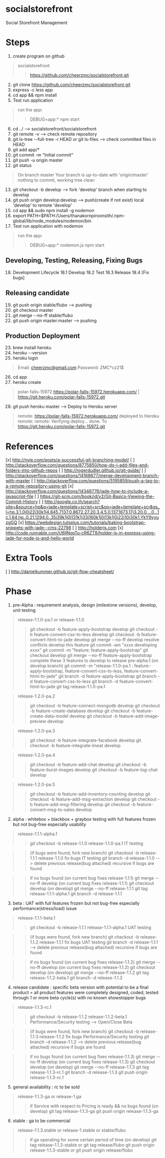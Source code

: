 # socialstorefront
Social Storefront Management

# Steps
1. create program on github
> socialstorefront
>> https://github.com/cheerzmc/socialstorefront.git

2. git clone https://github.com/cheerzmc/socialstorefront.git
3. express -c less app
4. cd app && npm install
5. Test run application
> run the app:
>> DEBUG=app:* npm start

6. cd ../  --> socialstorefront/socialstorefront
7. git remote -v --> check remote repository
8. git ls-tree --full-tree -r HEAD
      or git ls-files
--> check committed files in HEAD   
9. git add app/*
10. git commit -m "Initial commit"
11. git push -u origin master
12. git status
> On branch master
> Your branch is up-to-date with 'origin/master'
> nothing to commit, working tree clean

13. git checkout -b develop --> fork 'develop' branch when starting to develop
14. git push origin develop:develop --> push(create if not exist) local 'develop' to remote 'develop'
15. cd app && sudo npm install -g nodemon
16. export PATH=$PATH:/Users/thanakornpiroonsith/.npm-global/lib/node_modules/nodemon/bin
17. Test run application with nodemon
> run the app:
>> DEBUG=app:* nodemon.js npm start

## Developing, Testing, Releasing, Fixing Bugs
18. Development Lifecycle
18.1 Develop
18.2 Test
18.3 Release
18.4 [Fix bugs]

## Releasing candidate
19. git push origin stable/flubo --> pushing
20. git checkout master
21. git merge --no-ff stable/flubo
22. git push origin master:master --> pushing

## Production Deployment
23. brew install heroku
24. heroku --version
25. heroku login
> Email: cheerzmc@gmail.com
> Password: ZMC*cz21$

26. cd app
27. heroku create
> polar-falls-15972
> https://polar-falls-15972.herokuapp.com/ | https://git.heroku.com/polar-falls-15972.git

28. git push heroku master  --> Deploy to Heroku server

> remote:        https://polar-falls-15972.herokuapp.com/ deployed to Heroku
> remote:
> remote: Verifying deploy... done.
> To https://git.heroku.com/polar-falls-15972.git


# References
[x] http://nvie.com/posts/a-successful-git-branching-model/
[ ] http://stackoverflow.com/questions/8775850/how-do-i-add-files-and-folders-into-github-repos
[ ] http://rogerdudler.github.io/git-guide/
[ ] http://stackoverflow.com/questions/14168677/merge-development-branch-with-master
[ ] http://stackoverflow.com/questions/5195859/push-a-tag-to-a-remote-repository-using-git
[x] http://stackoverflow.com/questions/14348776/jade-how-to-include-a-javascript-file
[ ] https://git-scm.com/book/id/v2/Git-Basics-Viewing-the-Commit-History
[ ] http://google.co.th/search?site=&source=hp&q=jade+template+script+src&oq=jade+template+scr&gs_l=hp.3.1.0j0i22i30k1l4.845.7137.0.8672.27.20.3.4.5.0.137.1673.17j3.20.0....0...1c.1.64.hp..0.21.1294.0..35i39k1j0i131k1j33i160k1j0i13k1j0i22i10i30k1.YkY9vyuzgGQ
[x] https://webdesign.tutsplus.com/tutorials/baking-bootstrap-snippets-with-jade--cms-22798
[ ] http://holderjs.com
[x] http://code.runnable.com/U6IlNqsTu-cR6ZT8/holder-js-in-express-using-jade-for-node-js-and-hello-world

# Extra Tools
[ ] http://danielkummer.github.io/git-flow-cheatsheet/


# Phase
1. pre-Alpha : requirement analysis, design (milestone versions), develop, unit testing
> release-1.1.0-pa.1 or release-1.1.0
>> git checkout -b feature-apply-bootstrap develop
  >> git checkout -b feature-convert-css-to-less develop
  >> git checkout -b feature-convert-html-to-jade develop
>> git merge --no-ff develop
>> resolve conflicts
>> develop this feature
>> git commit -am "xxxx developing xxxx"
>> git commit -m "feature: feature-apply-bootstrap"
>> git checkout develop
>> git merge --no-ff feature-apply-bootstrap
>> complete these 3 features to develop to release pre-alpha.1
>> (on develop branch) git commit -m "release-1.1.0-pa.1 : feature-apply-bootstrap, feature-convert-css-to-less, feature-convert-html-to-jade"
>> git branch -d feature-apply-bootstrap
>> git branch -d feature-convert-css-to-less
>> git branch -d feature-convert-html-to-jade
>> git tag release-1.1.0-pa.1

> release-1.2.0-pa.2
>> git checkout -b feature-connect-mongodb develop
>> git checkout -b feature-create-database develop
>> git checkout -b feature-create-data-model develop
>> git checkout -b feature-add-image-preview develop

> release-1.2.0-pa.3
>> git checkout -b feature-integrate-facebook develop
>> git checkout -b feature-integrate-lineat develop

> release-1.2.0-pa.4
>> git checkout -b feature-add-chat develop
>> git checkout -b feature-burst-images develop
>> git checkout -b feature-log-chat develop

> release-1.2.0-pa.5
>> git checkout -b feature-add-inventory-counting develop
>> git checkout -b feature-add-msg-extraction develop
>> git checkout -b feature-add-msg-filtering develop
>> git checkout -b feature-convert-msg-to-sales develop

2. alpha : whitebox + blackbox + graybox testing with full features frozen but not bug-free especially usability
> release-1.1.1-alpha.1
>> git checkout -b release-1.1.0 release-1.1.0-pa.1
>> IT testing

>> (if bugs were found, fork new branch)
>> git checkout -b release-1.1.1 release-1.1.0
>> fix bugs
>> IT testing
>> git branch -d release-1.1.0  --> delete previous release(bug attached)
>> recursive if bugs are found

>> if no bugs found
>> (on current bug fixes release-1.1.1) git merge --no-ff develop
>> (on current bug fixes release-1.1.1) git checkout develop
>> (on develop) git merge --no-ff release-1.1.1
>> git tag release-1.1.1-alpha.1
>> git branch -d release-1.1.1


3. beta : UAT with full features frozen but not bug-free especially performance(stress/load) issue   
> release-1.1.1-beta.1
>> git checkout -b release-1.1.1 release-1.1.1-alpha.1
>> UAT testing

>> (if bugs were found, fork new branch)
>> git checkout -b release-1.1.2 release-1.1.1
>> fix bugs
>> UAT testing
>> git branch -d release-1.1.1 --> delete previous release(bug attached)
>> recursive if bugs are found

>> if no bugs found
>> (on current bug fixes release-1.1.2) git merge --no-ff develop
>> (on current bug fixes release-1.1.2) git checkout develop
>> (on develop) git merge --no-ff release-1.1.2
>> git tag release-1.1.2-beta.1
>> git branch -d release-1.1.2

4. release candidate : specific beta version with potential to be a final product = all product features were completely designed, coded, tested through 1 or more beta cycle(s) with no known showstopper bugs
> release-1.1.3-rc.1
>> git checkout -b release-1.1.2 release-1.1.2-beta.1
>> Performance/Security testing --> Open/Close Beta

>> (if bugs were found, fork new branch)
>> git checkout -b release-1.1.3 release-1.1.2
>> fix bugs
>> Performance/Security testing
>> git branch -d release-1.1.2 --> delete previous release(bug attached)
>> recursive if bugs are found

>> if no bugs found
>> (on current bug fixes release-1.1.3) git merge --no-ff develop
>> (on current bug fixes release-1.1.3) git checkout develop
>> (on develop) git merge --no-ff release-1.1.3
>> git tag release-1.1.3-rc.1
>> git branch -d release-1.1.3
>> git push origin release-1.1.3-rc.1

5. general availability : rc to be sold
> release-1.1.3-ga or release-1.ga
>> if Service with respect to Pricing is ready && no bugs found
>> (on develop) git tag release-1.1.3-ga
>> git push origin release-1.1.3-ga

6. stable : ga to be commercial
> release-1.1.3.stable or release-1.stable or stable/flubo
>> if ga operating for some certain period of time
>> (on develop) git tag release-1.1.3-stable
      or git tag release/flubo
>> git push origin release-1.1.3-stable
      or git push origin release/flubo
